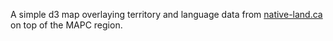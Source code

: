 A simple d3 map overlaying territory and language data from [native-land.ca](native-land.ca) on top of the MAPC region.